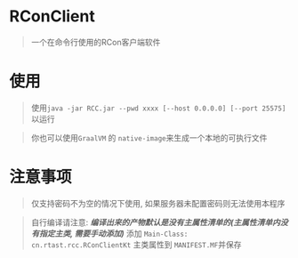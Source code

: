 # RConClient

> 一个在命令行使用的RCon客户端软件

# 使用

> 使用`java -jar RCC.jar --pwd xxxx [--host 0.0.0.0] [--port 25575]` 以运行

> 你也可以使用`GraalVM` 的 `native-image`来生成一个本地的可执行文件

# 注意事项

> 仅支持密码不为空的情况下使用, 如果服务器未配置密码则无法使用本程序

> 自行编译请注意: ***编译出来的产物默认是没有主属性清单的(主属性清单内没有指定主类, 需要手动添加)***
> 添加 `Main-Class: cn.rtast.rcc.RConClientKt` 主类属性到 `MANIFEST.MF`并保存

